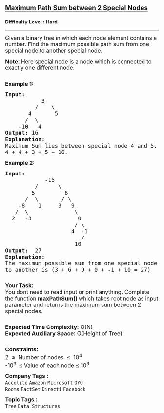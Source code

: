 <h2><a href="https://practice.geeksforgeeks.org/problems/maximum-path-sum/0">Maximum Path Sum between 2 Special Nodes</a></h2><h3>Difficulty Level : Hard</h3><hr><div class="problems_problem_content__Xm_eO"><p><span style="font-size:18px">Given a binary tree in which each node element contains a number. Find the maximum possible path sum from one special node to another special node.</span></p>

<p><span style="font-size:18px"><strong>Note: </strong>Here&nbsp;special node is a node which is connected to exactly one different node.</span></p>

<p><br>
<span style="font-size:18px"><strong>Example 1:</strong></span></p>

<pre><span style="font-size:18px"><strong>Input:      </strong>
           3                               
         /    \                          
       4       5                     
      /  \      
    -10   4                          </span>
<span style="font-size:18px"><strong>Output:</strong> 16</span>
<span style="font-size:18px"><strong>Explanation:</strong>
Maximum Sum lies between special node 4 and 5.
4 + 4 + 3 + 5 = 16.</span>
</pre>

<p><span style="font-size:18px"><strong>Example 2:</strong></span></p>

<pre><span style="font-size:18px"><strong>Input:    </strong>
            -15                               
         /      \                          
        5         6                      
      /  \       / \
    -8    1     3   9
   /  \              \
  2   -3              0
                     / \
                    4  -1
                       /
                     10  </span>
<span style="font-size:18px"><strong>Output:</strong>  27</span>
<span style="font-size:18px"><strong>Explanation:</strong>
The maximum possible sum from one special node 
to another is (3 + 6 + 9 + 0 + -1 + 10 = 27)</span></pre>

<p><br>
<span style="font-size:18px"><strong>Your Task: &nbsp;</strong><br>
You dont need to read input or print anything. Complete the function <strong>maxPathSum() </strong>which takes root node as input parameter and returns the maximum sum between 2 special nodes.</span></p>

<p><br>
<span style="font-size:18px"><strong>Expected Time Complexity:</strong> O(N)<br>
<strong>Expected Auxiliary Space:</strong> O(Height of Tree)</span></p>

<p><br>
<span style="font-size:18px"><strong>Constraints:</strong></span><br>
<span style="font-size:18px">2&nbsp; ≤&nbsp; Number of nodes&nbsp; ≤&nbsp; 10<sup>4</sup></span><br>
<span style="font-size:18px">-10<sup>3&nbsp;&nbsp;</sup>≤ Value of each node&nbsp;≤ 10<sup>3</sup></span></p>
</div><p><span style=font-size:18px><strong>Company Tags : </strong><br><code>Accolite</code>&nbsp;<code>Amazon</code>&nbsp;<code>Microsoft</code>&nbsp;<code>OYO Rooms</code>&nbsp;<code>FactSet</code>&nbsp;<code>Directi</code>&nbsp;<code>Facebook</code>&nbsp;<br><p><span style=font-size:18px><strong>Topic Tags : </strong><br><code>Tree</code>&nbsp;<code>Data Structures</code>&nbsp;